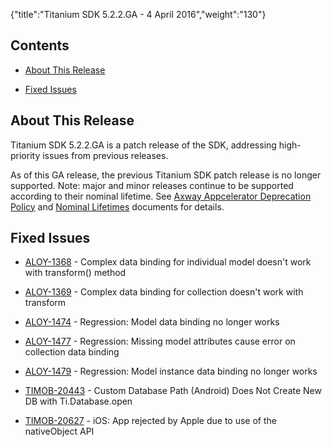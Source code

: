 {"title":"Titanium SDK 5.2.2.GA - 4 April 2016","weight":"130"} 

## Contents

*   [About This Release](#AboutThisRelease)
    
*   [Fixed Issues](#FixedIssues)
    

## About This Release

Titanium SDK 5.2.2.GA is a patch release of the SDK, addressing high-priority issues from previous releases.

As of this GA release, the previous Titanium SDK patch release is no longer supported. Note: major and minor releases continue to be supported according to their nominal lifetime. See [Axway Appcelerator Deprecation Policy](/docs/appc/AMPLIFY_Appcelerator_Services_Overview/Axway_Appcelerator_Deprecation_Policy/) and [Nominal Lifetimes](/docs/appc/AMPLIFY_Appcelerator_Services_Overview/Axway_Appcelerator_Product_Lifecycle/#NominalLifetimes) documents for details.

## Fixed Issues

*   [ALOY-1368](https://jira.appcelerator.org/browse/ALOY-1368) - Complex data binding for individual model doesn't work with transform() method
    
*   [ALOY-1369](https://jira.appcelerator.org/browse/ALOY-1369) - Complex data binding for collection doesn't work with transform
    
*   [ALOY-1474](https://jira.appcelerator.org/browse/ALOY-1474) - Regression: Model data binding no longer works
    
*   [ALOY-1477](https://jira.appcelerator.org/browse/ALOY-1477) - Regression: Missing model attributes cause error on collection data binding
    
*   [ALOY-1479](https://jira.appcelerator.org/browse/ALOY-1479) - Regression: Model instance data binding no longer works
    
*   [TIMOB-20443](https://jira.appcelerator.org/browse/TIMOB-20443) - Custom Database Path (Android) Does Not Create New DB with Ti.Database.open
    
*   [TIMOB-20627](https://jira.appcelerator.org/browse/TIMOB-20627) - iOS: App rejected by Apple due to use of the nativeObject API